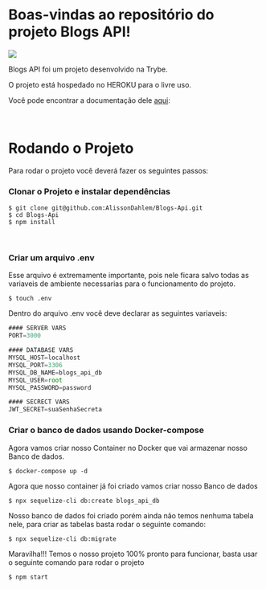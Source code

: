 # Boas-vindas ao repositório do projeto Blogs API!

<img src="https://i.ibb.co/RPMgjk0/Blogs-api.png" href="https://documenter.getpostman.com/view/22231157/UzXKXeb1#f6e184aa-4c28-4953-a470-dcc4fee7aae8">

Blogs API foi um projeto desenvolvido na Trybe.

O projeto está hospedado no HEROKU para o livre uso.

Você pode encontrar a documentação dele <a href="https://documenter.getpostman.com/view/22231157/UzXKXeb1#f6e184aa-4c28-4953-a470-dcc4fee7aae8">aqui</a>:

<br />


# Rodando o Projeto


Para rodar o projeto você deverá fazer os seguintes passos:
<br />

### Clonar o Projeto e instalar dependências

 ```console
$ git clone git@github.com:AlissonDahlem/Blogs-Api.git
$ cd Blogs-Api
$ npm install
```
<br/>

### Criar um arquivo .env

Esse arquivo é extremamente importante, pois nele ficara salvo todas as variaveis de ambiente necessarias para o funcionamento do projeto.

```console
$ touch .env
```

Dentro do arquivo .env você deve declarar as seguintes variaveis:
```javascript
#### SERVER VARS
PORT=3000

#### DATABASE VARS
MYSQL_HOST=localhost
MYSQL_PORT=3306
MYSQL_DB_NAME=blogs_api_db
MYSQL_USER=root
MYSQL_PASSWORD=password

#### SECRECT VARS
JWT_SECRET=suaSenhaSecreta
```

### Criar o banco de dados usando Docker-compose

Agora vamos criar nosso Container no Docker que vai armazenar nosso Banco de dados.

```console
$ docker-compose up -d
```
Agora que nosso container já foi criado vamos criar nosso Banco de dados

```console
$ npx sequelize-cli db:create blogs_api_db
```

Nosso banco de dados foi criado porém ainda não temos nenhuma tabela nele, para criar as tabelas basta rodar o seguinte comando:

```console
$ npx sequelize-cli db:migrate
```

Maravilha!!! Temos o nosso projeto 100% pronto para funcionar, basta usar o seguinte comando para rodar o projeto

```console
$ npm start
```


